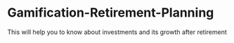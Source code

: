 # Gamification-Retirement-Planning
This will help you to know about investments and its growth after retirement
